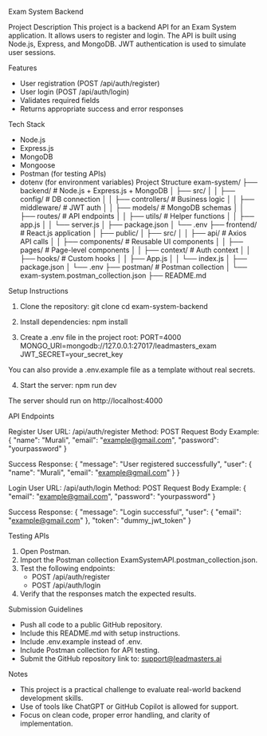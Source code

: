 Exam System Backend

Project Description
This project is a backend API for an Exam System application. It allows users to register and login. The API is built using Node.js, Express, and MongoDB. JWT authentication is used to simulate user sessions.

Features
- User registration (POST /api/auth/register)
- User login (POST /api/auth/login)
- Validates required fields
- Returns appropriate success and error responses

Tech Stack
- Node.js
- Express.js
- MongoDB
- Mongoose
- Postman (for testing APIs)
- dotenv (for environment variables)
Project Structure
exam-system/
├── backend/                # Node.js + Express.js + MongoDB
│   ├── src/
│   │   ├── config/         # DB connection
│   │   ├── controllers/    # Business logic
│   │   ├── middleware/     # JWT auth
│   │   ├── models/         # MongoDB schemas
│   │   ├── routes/         # API endpoints
│   │   ├── utils/          # Helper functions
│   │   ├── app.js
│   │   └── server.js
│   ├── package.json
│   └── .env
├── frontend/               # React.js application
│   ├── public/
│   ├── src/
│   │   ├── api/            # Axios API calls
│   │   ├── components/     # Reusable UI components
│   │   ├── pages/          # Page-level components
│   │   ├── context/        # Auth context
│   │   ├── hooks/          # Custom hooks
│   │   ├── App.js
│   │   └── index.js
│   ├── package.json
│   └── .env
├── postman/                # Postman collection
│   └── exam-system.postman_collection.json
├── README.md

Setup Instructions
1. Clone the repository:
git clone <your-github-repo-url>
cd exam-system-backend

2. Install dependencies:
npm install

3. Create a .env file in the project root:
PORT=4000
MONGO_URI=mongodb://127.0.0.1:27017/leadmasters_exam
JWT_SECRET=your_secret_key

You can also provide a .env.example file as a template without real secrets.

4. Start the server:
npm run dev

The server should run on http://localhost:4000

API Endpoints

Register User
URL: /api/auth/register
Method: POST
Request Body Example:
{
  "name": "Murali",
  "email": "example@gmail.com",
  "password": "yourpassword"
}

Success Response:
{
  "message": "User registered successfully",
  "user": {
    "name": "Murali",
    "email": "example@gmail.com"
  }
}

Login User
URL: /api/auth/login
Method: POST
Request Body Example:
{
  "email": "example@gmail.com",
  "password": "yourpassword"
}

Success Response:
{
  "message": "Login successful",
  "user": {
    "email": "example@gmail.com"
  },
  "token": "dummy_jwt_token"
}

Testing APIs
1. Open Postman.
2. Import the Postman collection ExamSystemAPI.postman_collection.json.
3. Test the following endpoints:
   - POST /api/auth/register
   - POST /api/auth/login
4. Verify that the responses match the expected results.

Submission Guidelines
- Push all code to a public GitHub repository.
- Include this README.md with setup instructions.
- Include .env.example instead of .env.
- Include Postman collection for API testing.
- Submit the GitHub repository link to: support@leadmasters.ai

Notes
- This project is a practical challenge to evaluate real-world backend development skills.
- Use of tools like ChatGPT or GitHub Copilot is allowed for support.
- Focus on clean code, proper error handling, and clarity of implementation.
